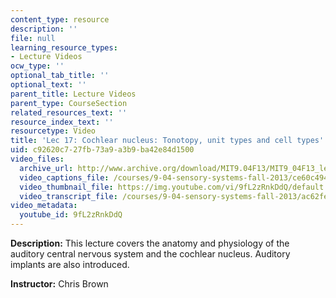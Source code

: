 ```yaml
---
content_type: resource
description: ''
file: null
learning_resource_types:
- Lecture Videos
ocw_type: ''
optional_tab_title: ''
optional_text: ''
parent_title: Lecture Videos
parent_type: CourseSection
related_resources_text: ''
resource_index_text: ''
resourcetype: Video
title: 'Lec 17: Cochlear nucleus: Tonotopy, unit types and cell types'
uid: c92620c7-27fb-73a9-a3b9-ba42e84d1500
video_files:
  archive_url: http://www.archive.org/download/MIT9.04F13/MIT9_04F13_lec17_300k.mp4
  video_captions_file: /courses/9-04-sensory-systems-fall-2013/ce60c494db975375bfd6222ac9bf5d17_9fL2zRnkDdQ.vtt
  video_thumbnail_file: https://img.youtube.com/vi/9fL2zRnkDdQ/default.jpg
  video_transcript_file: /courses/9-04-sensory-systems-fall-2013/ac62fe13b44c8305d07f70cd89330c49_9fL2zRnkDdQ.pdf
video_metadata:
  youtube_id: 9fL2zRnkDdQ
---
```


**Description:** This lecture covers the anatomy and physiology of the auditory central nervous system and the cochlear nucleus. Auditory implants are also introduced.

**Instructor:** Chris Brown